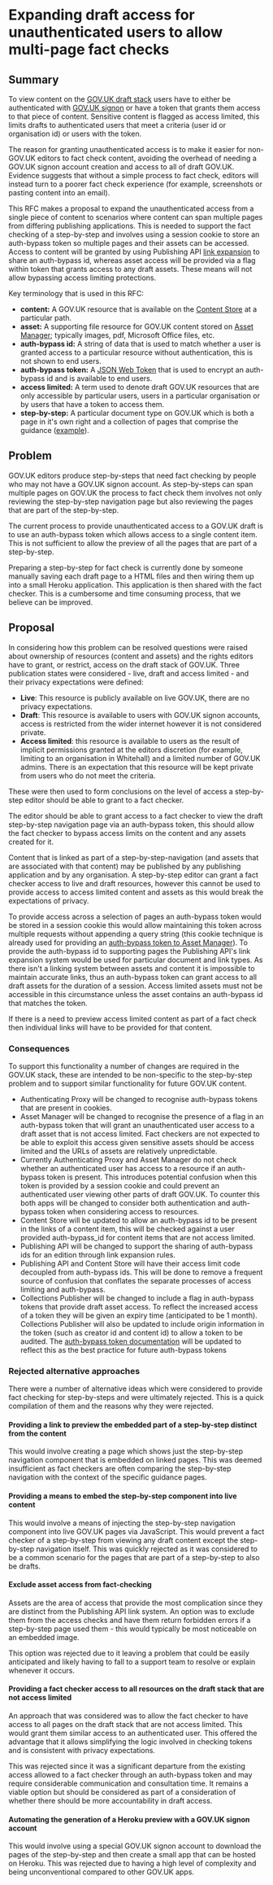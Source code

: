 # Expanding draft access for unauthenticated users to allow multi-page fact checks

## Summary

To view content on the [GOV.UK draft stack][govuk-draft] users have to either
be authenticated with [GOV.UK signon][signon] or have a token that grants
them access to that piece of content. Sensitive content is flagged as
access limited, this limits drafts to authenticated users that meet a criteria
(user id or organisation id) or users with the token.

The reason for granting unauthenticated access is to make it easier for
non-GOV.UK editors to fact check content, avoiding the overhead of needing a
GOV.UK signon account creation and access to all of draft GOV.UK. Evidence
suggests that without a simple process to fact check, editors will instead
turn to a poorer fact check experience (for example, screenshots or pasting
content into an email).

This RFC makes a proposal to expand the unauthenticated access from a single
piece of content to scenarios where content can span multiple pages from
differing publishing applications. This is needed to support the fact checking
of a step-by-step and involves using a session cookie to store an auth-bypass
token so multiple pages and their assets can be accessed. Access to content
will be granted by using Publishing API [link expansion][] to share an
auth-bypass id, whereas asset access will be provided via a flag within token
that grants access to any draft assets. These means will not allow bypassing
access limiting protections.

Key terminology that is used in this RFC:

- **content:** A GOV.UK resource that is available on the [Content Store][]
  at a particular path.
- **asset:** A supporting file resource for GOV.UK content stored on
  [Asset Manager][]; typically images, pdf, Microsoft Office files, etc.
- **auth-bypass id:** A string of data that is used to match whether a
  user is granted access to a particular resource without authentication,
  this is not shown to end users.
- **auth-bypass token:** A [JSON Web Token](https://jwt.io/) that is used to
  encrypt an auth-bypass id and is available to end users.
- **access limited:** A term used to denote draft GOV.UK resources that are
  only accessible by particular users, users in a particular organisation or
  by users that have a token to access them.
- **step-by-step:** A particular document type on GOV.UK which is
  both a page in it's own right and a collection of pages that comprise
  the guidance ([example](https://www.gov.uk/learn-to-drive-a-car)).

[govuk-draft]: https://draft-origin.publishing.service.gov.uk
[link expansion]: https://github.com/alphagov/publishing-api/blob/0ed88b14193f85b1b85b495a7c2617493b3c3ed2/doc/link-expansion.md
[signon]: https://github.com/alphagov/signon
[Content Store]: https://github.com/alphagov/content-store
[Asset Manager]: https://github.com/alphagov/asset-manager

## Problem

GOV.UK editors produce step-by-steps that need fact checking by people who
may not have a GOV.UK signon account. As step-by-steps can span multiple
pages on GOV.UK the process to fact check them involves not only
reviewing the step-by-step navigation page but also reviewing the pages that
are part of the step-by-step.

The current process to provide unauthenticated access to a GOV.UK draft is to
use an auth-bypass token which allows access to a single content item. This is
not sufficient to allow the preview of all the pages that are part of a
step-by-step.

Preparing a step-by-step for fact check is currently done by someone manually
saving each draft page to a HTML files and then wiring them up into
a small Heroku application. This application is then shared with the
fact checker. This is a cumbersome and time consuming process, that we believe
can be improved.

## Proposal

In considering how this problem can be resolved questions were raised about
ownership of resources (content and assets) and the rights editors have to
grant, or restrict, access on the draft stack of GOV.UK. Three publication
states were considered - live, draft and access limited -  and their privacy
expectations were defined:

- **Live**: This resource is publicly available on live GOV.UK, there are no
  privacy expectations.
- **Draft**: This resource is available to users with GOV.UK signon accounts,
  access is restricted from the wider internet however it is not considered
  private.
- **Access limited**: this resource is available to users as the result
  of implicit permissions granted at the editors discretion (for example,
  limiting to an organisation in Whitehall) and a limited number of GOV.UK
  admins. There is an expectation that this resource will be kept private
  from users who do not meet the criteria.

These were then used to form conclusions on the level of access a
step-by-step editor should be able to grant to a fact checker.

The editor should be able to grant access to a fact checker to view the
draft step-by-step navigation page via an auth-bypass token, this should allow
the fact checker to bypass access limits on the content and any assets created
for it.

Content that is linked as part of a step-by-step-navigation (and assets that
are associated with that content) may be published by any publishing application
and by any organisation. A step-by-step editor can grant a fact checker access
to live and draft resources, however this cannot be used to provide access to
access limited content and assets as this would break the expectations of
privacy.

To provide access across a selection of pages an auth-bypass token would be
stored in a session cookie this would allow maintaining this token across
multiple requests without appending a query string (this cookie
technique is already used for providing an [auth-bypass token to Asset
Manager][asset-manager-auth-bypass]). To provide the auth-bypass id to
supporting pages the Publishing API's link expansion system would be used
for particular document and link types. As there isn't a linking system between
assets and content it is impossible to maintain accurate links, thus an
auth-bypass token can grant access to all draft assets for the duration of a
session. Access limited assets must not be accessible in this circumstance
unless the asset contains an auth-bypass id that matches the token.

If there is a need to preview access limited content as part of a fact check
then individual links will have to be provided for that content.

### Consequences

To support this functionality a number of changes are required in the GOV.UK
stack, these are intended to be non-specific to the step-by-step problem and to
support similar functionality for future GOV.UK content.

- Authenticating Proxy will be changed to recognise auth-bypass tokens that are
  present in cookies.
- Asset Manager will be changed to recognise the presence of a flag in an
  auth-bypass token that will grant an unauthenticated user access to a draft
  asset that is not access limited. Fact checkers are not expected to be able
  to exploit this access given sensitive assets should be access limited and
  the URLs of assets are relatively unpredictable.
- Currently Authenticating Proxy and Asset Manager do not check whether an
  authenticated user has access to a resource if an auth-bypass token is
  present. This introduces potential confusion when this token is provided by
  a session cookie and could prevent an authenticated user viewing other parts
  of draft GOV.UK. To counter this both apps will be changed to consider both
  authentication and auth-bypass token when considering access to resources.
- Content Store will be updated to allow an auth-bypass id to be present in the
  links of a content item, this will be checked against a user provided
  auth-bypass_id for content items that are not access limited.
- Publishing API will be changed to support the sharing of auth-bypass ids for an
  edition through link expansion rules.
- Publishing API and Content Store will have their access limit code decoupled
  from auth-bypass ids. This will be done to remove a frequent source of
  confusion that conflates the separate processes of access limiting and
  auth-bypass.
- Collections Publisher will be changed to include a flag in auth-bypass tokens
  that provide draft asset access. To reflect the increased access of a token
  they will be given an expiry time (anticipated to be 1 month). Collections
  Publisher will also be updated to include origin information in the token
  (such as creator id and content id) to allow a token to be audited. The
  [auth-bypass token documentation][auth-bypass-token-docs] will be updated to
  reflect this as the best practice for future auth-bypass tokens

### Rejected alternative approaches

There were a number of alternative ideas which were considered to provide fact
checking for step-by-steps and were ultimately rejected. This is a quick
compilation of them and the reasons why they were rejected.

#### Providing a link to preview the embedded part of a step-by-step distinct from the content

This would involve creating a page which shows just the step-by-step
navigation component that is embedded on linked pages. This was deemed
insufficient as fact checkers are often comparing the step-by-step navigation
with the context of the specific guidance pages.

#### Providing a means to embed the step-by-step component into live content

This would involve a means of injecting the step-by-step navigation component
into live GOV.UK pages via JavaScript. This would prevent a fact checker of a
step-by-step from viewing any draft content except the step-by-step
navigation itself. This was quickly rejected as it was considered to be a
common scenario for the pages that are part of a step-by-step
to also be drafts.

#### Exclude asset access from fact-checking

Assets are the area of access that provide the most complication since they
are distinct from the Publishing API link system. An option was to exclude
them from the access checks and have them return forbidden errors if a
step-by-step page used them - this would typically be most noticeable on an
embedded image.

This option was rejected due to it leaving a problem that could be easily
anticipated and likely having to fall to a support team to resolve or explain
whenever it occurs.

#### Providing a fact checker access to all resources on the draft stack that are not access limited

An approach that was considered was to allow the fact checker to have access
to all pages on the draft stack that are not access limited. This would grant
them similar access to an authenticated user. This offered the advantage that
it allows simplifying the logic involved in checking tokens and is consistent
with privacy expectations.

This was rejected since it was a significant departure from the existing access
allowed to a fact checker through an auth-bypass token and may require
considerable communication and consultation time. It remains a viable option
but should be considered as part of a consideration of whether there should be
more accountability in draft access.

#### Automating the generation of a Heroku preview with a GOV.UK signon account

This would involve using a special GOV.UK signon account to download the pages
of the step-by-step and then create a small app that can be hosted on Heroku.
This was rejected due to having a high level of complexity and being
unconventional compared to other GOV.UK apps.

[asset-manager-auth-bypass]: https://github.com/alphagov/asset-manager/commit/7ff9e4bc694850d4bdf1287e388fbf4ac2b1841b
[auth-bypass-token-docs]: https://github.com/alphagov/authenticating-proxy/blob/56939ebb83481076811edcadff60f3a086d2961e/README.md#generating-a-auth-bypass-token
